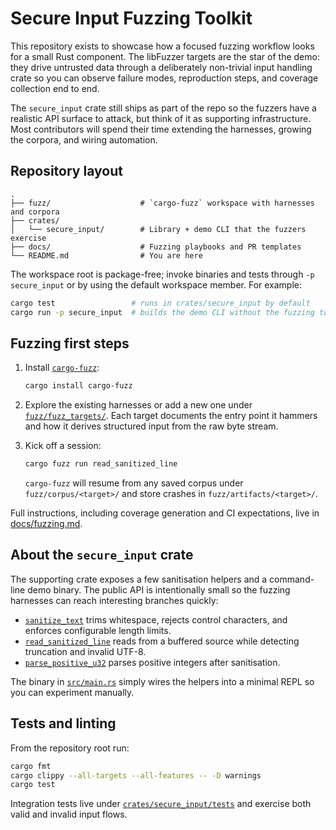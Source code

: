 # Secure Input Fuzzing Toolkit

This repository exists to showcase how a focused fuzzing workflow looks for a
small Rust component. The libFuzzer targets are the star of the demo: they drive
untrusted data through a deliberately non-trivial input handling crate so you
can observe failure modes, reproduction steps, and coverage collection end to
end.

The `secure_input` crate still ships as part of the repo so the fuzzers have a
realistic API surface to attack, but think of it as supporting infrastructure.
Most contributors will spend their time extending the harnesses, growing the
corpora, and wiring automation.

## Repository layout

```
.
├── fuzz/                    # `cargo-fuzz` workspace with harnesses and corpora
├── crates/
│   └── secure_input/        # Library + demo CLI that the fuzzers exercise
├── docs/                    # Fuzzing playbooks and PR templates
└── README.md                # You are here
```

The workspace root is package-free; invoke binaries and tests through
`-p secure_input` or by using the default workspace member. For example:

```bash
cargo test                 # runs in crates/secure_input by default
cargo run -p secure_input  # builds the demo CLI without the fuzzing toolchain
```

## Fuzzing first steps

1. Install [`cargo-fuzz`](https://github.com/rust-fuzz/cargo-fuzz):

   ```bash
   cargo install cargo-fuzz
   ```

2. Explore the existing harnesses or add a new one under
   [`fuzz/fuzz_targets/`](fuzz/fuzz_targets/). Each target documents the entry
   point it hammers and how it derives structured input from the raw byte
   stream.

3. Kick off a session:

   ```bash
   cargo fuzz run read_sanitized_line
   ```

   `cargo-fuzz` will resume from any saved corpus under
   `fuzz/corpus/<target>/` and store crashes in `fuzz/artifacts/<target>/`.

Full instructions, including coverage generation and CI expectations, live in
[docs/fuzzing.md](docs/fuzzing.md).

## About the `secure_input` crate

The supporting crate exposes a few sanitisation helpers and a command-line demo
binary. The public API is intentionally small so the fuzzing harnesses can reach
interesting branches quickly:

- [`sanitize_text`](crates/secure_input/src/lib.rs) trims whitespace, rejects
  control characters, and enforces configurable length limits.
- [`read_sanitized_line`](crates/secure_input/src/lib.rs) reads from a buffered
  source while detecting truncation and invalid UTF-8.
- [`parse_positive_u32`](crates/secure_input/src/lib.rs) parses positive integers
  after sanitisation.

The binary in [`src/main.rs`](crates/secure_input/src/main.rs) simply wires the
helpers into a minimal REPL so you can experiment manually.

## Tests and linting

From the repository root run:

```bash
cargo fmt
cargo clippy --all-targets --all-features -- -D warnings
cargo test
```

Integration tests live under
[`crates/secure_input/tests`](crates/secure_input/tests) and exercise both valid
and invalid input flows.
